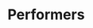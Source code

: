 ---
layout: page
title: Performers
permalink: /performers/
description: Come see these performers for the Bridgetown Comedy Festival in 2016!
---